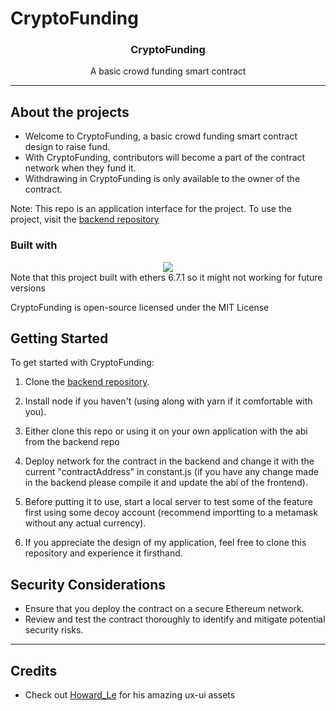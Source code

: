 # CryptoFunding

<h3 align="center">CryptoFunding</h3>
<p align="center">
A basic crowd funding smart contract 
</p>
<hr>

## About the projects

-   Welcome to CryptoFunding, a basic crowd funding smart contract design to raise fund.
-   With CryptoFunding, contributors will become a part of the contract network when they fund it.
-   Withdrawing in CryptoFunding is only available to the owner of the contract.

Note: This repo is an application interface for the project. To use the project, visit the [backend repository](https://github.com/Trong-Tra/CryptoFunding.git)

### Built with

<div align="center">
    <img src="https://skillicons.dev/icons?i=html,css,js"/> <br>
</div>
Note that this project built with ethers 6.7.1 so it might not working for future versions

CryptoFunding is open-source licensed under the MIT License

## Getting Started

To get started with CryptoFunding:

1. Clone the [backend repository](https://github.com/Trong-Tra/CryptoFunding.git).

2. Install node if you haven't (using along with yarn if it comfortable with you).

3. Either clone this repo or using it on your own application with the abi from the backend repo

4. Deploy network for the contract in the backend and change it with the current "contractAddress" in constant.js (if you have any change made in the backend please compile it and update the abi of the frontend).

5. Before putting it to use, start a local server to test some of the feature first using some decoy account (recommend importting to a metamask without any actual currency).

6. If you appreciate the design of my application, feel free to clone this repository and experience it firsthand.

## Security Considerations

-   Ensure that you deploy the contract on a secure Ethereum network.
-   Review and test the contract thoroughly to identify and mitigate potential security risks.
<hr>

## Credits

-   Check out [Howard_Le](https://www.instagram.com/uxui_howard.le?utm_source=ig_web_button_share_sheet&igsh=OGQ5ZDc2ODk2ZA==) for his amazing ux-ui assets
